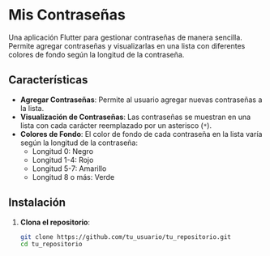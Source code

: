 
# Mis Contraseñas

Una aplicación Flutter para gestionar contraseñas de manera sencilla. Permite agregar contraseñas y visualizarlas en una lista con diferentes colores de fondo según la longitud de la contraseña.

## Características

- **Agregar Contraseñas**: Permite al usuario agregar nuevas contraseñas a la lista.
- **Visualización de Contraseñas**: Las contraseñas se muestran en una lista con cada carácter reemplazado por un asterisco (`*`).
- **Colores de Fondo**: El color de fondo de cada contraseña en la lista varía según la longitud de la contraseña:
  - Longitud 0: Negro
  - Longitud 1-4: Rojo
  - Longitud 5-7: Amarillo
  - Longitud 8 o más: Verde

## Instalación

1. **Clona el repositorio**:
   ```sh
   git clone https://github.com/tu_usuario/tu_repositorio.git
   cd tu_repositorio